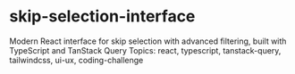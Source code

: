 # skip-selection-interface
Modern React interface for skip selection with advanced filtering, built with TypeScript and TanStack Query Topics: react, typescript, tanstack-query, tailwindcss, ui-ux, coding-challenge
